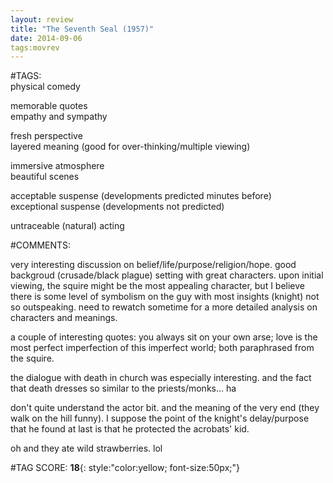 ```yaml
---  
layout: review  
title: "The Seventh Seal (1957)"  
date: 2014-09-06  
tags:movrev  
---  
```

  
#TAGS:  
physical comedy  
  
memorable quotes  
empathy and sympathy  
  
fresh perspective  
layered meaning (good for over-thinking/multiple viewing)  
  
immersive atmosphere  
beautiful scenes  
  
acceptable suspense (developments predicted minutes before)  
exceptional suspense (developments not predicted)  
  
untraceable (natural) acting  
  
#COMMENTS:  
  
very interesting discussion on belief/life/purpose/religion/hope. good backgroud (crusade/black plague) setting with great characters. upon initial viewing, the squire might be the most appealing character, but I believe there is some level of symbolism on the guy with most insights (knight) not so outspeaking. need to rewatch sometime for a more detailed analysis on characters and meanings.  
  
a couple of interesting quotes: you always sit on your own arse; love is the most perfect imperfection of this imperfect world; both paraphrased from the squire.  
  
the dialogue with death in church was especially interesting. and the fact that death dresses so similar to the priests/monks... ha  
  
don't quite understand the actor bit. and the meaning of the very end (they walk on the hill funny). I suppose the point of the knight's delay/purpose that he found at last is that he protected the acrobats' kid.  
  
oh and they ate wild strawberries. lol  
  
  
  
  
  
#TAG SCORE: **18**{: style:"color:yellow; font-size:50px;"}  
